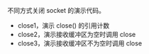 不同方式关闭 socket 的演示代码。

- close1，演示 close() 的引用计数
- close2，演示接收缓冲区为空时调用 close
- close3，演示接收缓冲区不为空时调用 close

